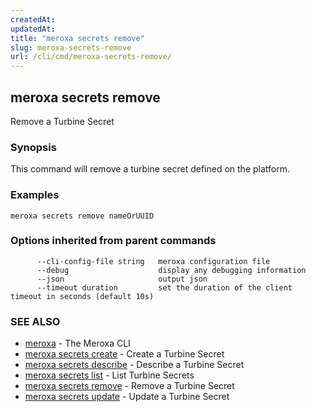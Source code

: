 ```yaml
---
createdAt: 
updatedAt: 
title: "meroxa secrets remove"
slug: meroxa-secrets-remove
url: /cli/cmd/meroxa-secrets-remove/
---
```

## meroxa secrets remove

Remove a Turbine Secret

### Synopsis

This command will remove a turbine secret defined on the platform.

### Examples

```
meroxa secrets remove nameOrUUID 
```

### Options inherited from parent commands

```
      --cli-config-file string   meroxa configuration file
      --debug                    display any debugging information
      --json                     output json
      --timeout duration         set the duration of the client timeout in seconds (default 10s)
```

### SEE ALSO

* [meroxa](/docs/cmd/www/meroxa.md)	 - The Meroxa CLI
* [meroxa secrets create](/docs/cmd/www/meroxa-secrets-create.md)	 - Create a Turbine Secret
* [meroxa secrets describe](/docs/cmd/www/meroxa-secrets-describe.md)	 - Describe a Turbine Secret
* [meroxa secrets list](/docs/cmd/www/meroxa-secrets-list.md)	 - List Turbine Secrets
* [meroxa secrets remove](/docs/cmd/www/meroxa-secrets-remove.md)	 - Remove a Turbine Secret
* [meroxa secrets update](/docs/cmd/www/meroxa-secrets-update.md)	 - Update a Turbine Secret

